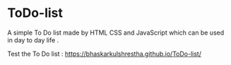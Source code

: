 # ToDo-list

A simple To Do list made by HTML CSS and JavaScript which can be used in day to day life .

Test the To Do list : https://bhaskarkulshrestha.github.io/ToDo-list/
